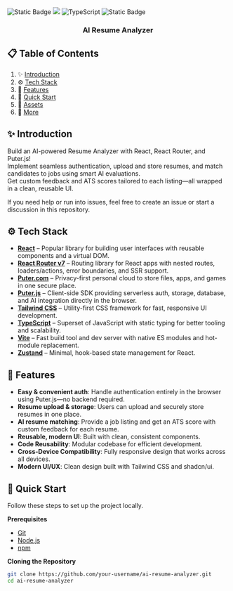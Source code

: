 

  <div>
    <img alt="Static Badge" src="https://img.shields.io/badge/React-4c84f3?style=for-the-badge&logo=react&logoColor=white">
    <img src="https://img.shields.io/badge/-Tailwind-38B2AC?style=for-the-badge&logo=tailwind-css&logoColor=white" />
    <img src="https://img.shields.io/badge/-TypeScript-black?style=for-the-badge&logoColor=white&logo=typescript&color=3178C6" alt="TypeScript" />
    <img alt="Static Badge" src="https://img.shields.io/badge/Puter.js-181758?style=for-the-badge&logoColor=white">
  </div>

  <h3 align="center">AI Resume Analyzer</h3>
</div>

## 📋 <a name="table">Table of Contents</a>

1. ✨ [Introduction](#introduction)  
2. ⚙️ [Tech Stack](#tech-stack)  
3. 🔋 [Features](#features)  
4. 🤸 [Quick Start](#quick-start)  
5. 🔗 [Assets](#links)  
6. 🚀 [More](#more)

## <a name="introduction">✨ Introduction</a>

Build an AI-powered Resume Analyzer with React, React Router, and Puter.js!  
Implement seamless authentication, upload and store resumes, and match candidates to jobs using smart AI evaluations.  
Get custom feedback and ATS scores tailored to each listing—all wrapped in a clean, reusable UI.

If you need help or run into issues, feel free to create an issue or start a discussion in this repository.

## <a name="tech-stack">⚙️ Tech Stack</a>

- **[React](https://react.dev/)** – Popular library for building user interfaces with reusable components and a virtual DOM.
- **[React Router v7](https://reactrouter.com/)** – Routing library for React apps with nested routes, loaders/actions, error boundaries, and SSR support.
- **[Puter.com](https://puter.com/)** – Privacy-first personal cloud to store files, apps, and games in one secure place.
- **[Puter.js](https://github.com/HeyPuter/puter-js)** – Client-side SDK providing serverless auth, storage, database, and AI integration directly in the browser.
- **[Tailwind CSS](https://tailwindcss.com/)** – Utility-first CSS framework for fast, responsive UI development.
- **[TypeScript](https://www.typescriptlang.org/)** – Superset of JavaScript with static typing for better tooling and scalability.
- **[Vite](https://vite.dev/)** – Fast build tool and dev server with native ES modules and hot-module replacement.
- **[Zustand](https://github.com/pmndrs/zustand)** – Minimal, hook-based state management for React.

## <a name="features">🔋 Features</a>

- **Easy & convenient auth**: Handle authentication entirely in the browser using Puter.js—no backend required.  
- **Resume upload & storage**: Users can upload and securely store resumes in one place.  
- **AI resume matching**: Provide a job listing and get an ATS score with custom feedback for each resume.  
- **Reusable, modern UI**: Built with clean, consistent components.  
- **Code Reusability**: Modular codebase for efficient development.  
- **Cross-Device Compatibility**: Fully responsive design that works across all devices.  
- **Modern UI/UX**: Clean design built with Tailwind CSS and shadcn/ui.

## <a name="quick-start">🤸 Quick Start</a>

Follow these steps to set up the project locally.

**Prerequisites**

- [Git](https://git-scm.com/)  
- [Node.js](https://nodejs.org/en)  
- [npm](https://www.npmjs.com/)

**Cloning the Repository**

```bash
git clone https://github.com/your-username/ai-resume-analyzer.git
cd ai-resume-analyzer
